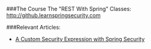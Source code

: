 ###The Course
The "REST With Spring" Classes: http://github.learnspringsecurity.com

###Relevant Articles:
- [A Custom Security Expression with Spring Security](http://www.baeldung.com/spring-security-create-new-custom-security-expression)
